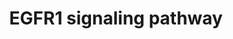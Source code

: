 ---
annotations:
- id: PW:0000170
  parent: signaling pathway
  type: Pathway Ontology
  value: epidermal growth factor/neuregulin signaling pathway
authors:
- MaintBot
- Michiel
- AlexanderPico
- Christine Chichester
- Eweitz
- Egonw
citedin:
- link: PMC3677916
  title: Liver transcriptome changes in zebrafish during acclimation to transport-associated
    stress (2013)
communities: []
description: 'The androgen receptor is a member of the nuclear receptor family of
  ligand activated transcription factors. These receptors bind to steroid hormones,
  thyroid hormone, retinoids and vitamin D among others, dimerize and bind to DNA.
  Its ligands include testosterone, dehydroepiandrosterone and androstenedione. Stimulation
  of the receptor activates the SMAD signaling module.  Source: [NetPath](http://www.netpath.org/pathways?path_id=NetPath_4)'
last-edited: 2025-09-13
ndex: null
organisms:
- Danio rerio
redirect_from:
- /index.php/Pathway:WP1323
- /instance/WP1323
- /instance/WP1323_r140551
revision: r140551
schema-jsonld:
- '@context': https://schema.org/
  '@id': https://wikipathways.github.io/pathways/WP1323.html
  '@type': Dataset
  creator:
    '@type': Organization
    name: WikiPathways
  description: 'The androgen receptor is a member of the nuclear receptor family of
    ligand activated transcription factors. These receptors bind to steroid hormones,
    thyroid hormone, retinoids and vitamin D among others, dimerize and bind to DNA.
    Its ligands include testosterone, dehydroepiandrosterone and androstenedione.
    Stimulation of the receptor activates the SMAD signaling module.  Source: [NetPath](http://www.netpath.org/pathways?path_id=NetPath_4)'
  keywords:
  - CEACAM1
  - CH211-125M10.3
  - CH211-251J10.3
  - CH211-67F24.8
  - CSK
  - DDEF1
  - ELK4
  - EPN1
  - FOXO1A
  - HRAS
  - KRT18
  - KRT8
  - LOC100003514
  - LOC100007590
  - LOC100008005
  - LOC100149498
  - LOC100149671
  - LOC100151336
  - LOC556726
  - LOC557123
  - LOC557176
  - LOC557201
  - LOC558153
  - LOC558321
  - LOC559119
  - LOC559524
  - LOC560913
  - LOC561737
  - LOC562032
  - LOC562134
  - LOC563639
  - LOC564517
  - LOC564899
  - LOC565173
  - LOC567895
  - LOC568321
  - LOC568935
  - LOC571285
  - LOC571965
  - LOC792354
  - LOC793823
  - LOC795505
  - PTPN12
  - RAB5A
  - SNRPD2
  - STAT2
  - appl2
  - atf1
  - camk2a
  - casp9
  - cav1
  - cav2
  - cbl
  - cblb
  - cdc42l
  - cebpa
  - cebpb
  - creb1
  - crk
  - crkl
  - cx43
  - dnm2
  - dusp1
  - egf
  - egfr
  - elf3
  - fos
  - gab1
  - grb2
  - hat1
  - hdac1
  - htt
  - im:7150469
  - jak1
  - jak2b
  - jun
  - jund
  - kras
  - map2k1
  - map3k3
  - mapk1
  - mapk14a
  - mapk3
  - mapk7
  - mta2
  - nras
  - pak1
  - pbp
  - pik3cd
  - pik3r2
  - pik3r3
  - pitpna
  - plcg1
  - plcg2
  - pld2
  - prkcb1
  - prkci
  - prkcz
  - ptk2bb
  - ptpn11
  - ptpn6
  - pxn
  - rac1
  - raf1
  - ralb
  - rasa1
  - rbb4l
  - ripk1l
  - rps6ka3a
  - rps6ka3b
  - sh2d3ca
  - sh3gl2
  - si:ch211-197i12.3
  - si:ch211-240l19.1
  - si:dkey-217m5.1
  - si:dkeyp-192m14.7
  - smad2
  - smad3b
  - socs1
  - sp1
  - spry2
  - src
  - stat1a
  - stat3
  - stxbp1
  - tgif1
  - tnip1
  - wasla
  - wu:fb92a07
  - wu:fc58a04
  - wu:fc83c01
  - wu:fk86g11
  - zgc:110206
  - zgc:112145
  - zgc:153534
  - zgc:158742
  - zgc:162129
  - zgc:172137
  - zgc:172209
  - zgc:172250
  - zgc:175192
  - zgc:56041
  - zgc:64130
  - zgc:76867
  - zgc:77033
  - zgc:92024
  - zgc:92074
  - znf259
  license: CC0
  name: EGFR1 signaling pathway
seo: CreativeWork
title: EGFR1 signaling pathway
wpid: WP1323
---